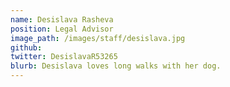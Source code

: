 ```yaml
---
name: Desislava Rasheva
position: Legal Advisor
image_path: /images/staff/desislava.jpg
github: 
twitter: DesislavaR53265
blurb: Desislava loves long walks with her dog.
---
```

